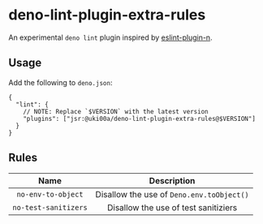 # deno-lint-plugin-extra-rules

An experimental `deno lint` plugin inspired by
[eslint-plugin-n](https://github.com/eslint-community/eslint-plugin-n).

## Usage

Add the following to `deno.json`:

```jsonc
{
  "lint": {
    // NOTE: Replace `$VERSION` with the latest version
    "plugins": ["jsr:@uki00a/deno-lint-plugin-extra-rules@$VERSION"]
  }
}
```

## Rules

|         Name         |                Description                |
| :------------------: | :---------------------------------------: |
|  `no-env-to-object`  | Disallow the use of `Deno.env.toObject()` |
| `no-test-sanitizers` |   Disallow the use of test sanitiziers    |
